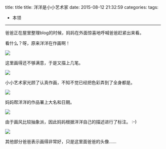 

title: title
title: 洋洋是小小艺术家
date: 2015-08-12 21:32:59
categories:
tags: 
- 本领


---

爸爸正在屋里整理blog的时候，妈妈在外面惊喜地呼喊爸爸赶紧出来看。

看什么？呀，原来洋洋在作画啊！

![](http://7mnmvp.com1.z0.glb.clouddn.com/2015-08-12_20_11_45.jpg) 

这里画得还不够满意，于是又描上几笔。

![](http://7mnmvp.com1.z0.glb.clouddn.com/2015-08-12_20_11_56-2.jpg)

小小艺术家光顾了认真作画，不知不觉已经把色彩弄到了全身都是。

![](http://7mnmvp.com1.z0.glb.clouddn.com/2015-08-12_20_11_50.jpg)

妈妈帮洋洋的作品署上大名和日期。

![](http://7mnmvp.com1.z0.glb.clouddn.com/mmexport1439386010484.jpg)

由于画风比较抽象派，因此妈妈根据洋洋自己的描述进行了标注。 :-)

![](http://7mnmvp.com1.z0.glb.clouddn.com/mmexport1439382048672.jpg)

其他部分爸爸表示画得非常好，只是这里面爸爸的头像……